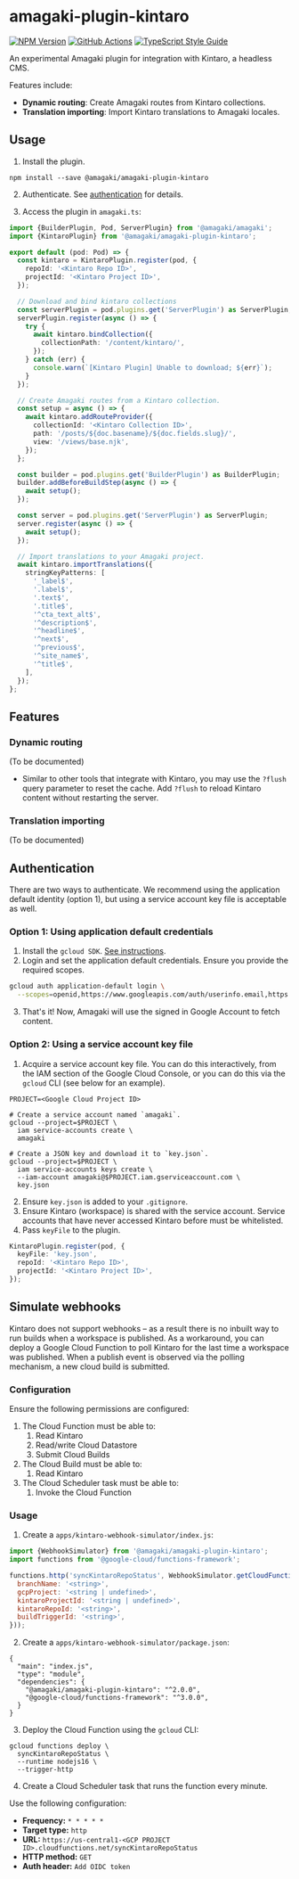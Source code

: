 # amagaki-plugin-kintaro

[![NPM Version][npm-image]][npm-url]
[![GitHub Actions][github-image]][github-url]
[![TypeScript Style Guide][gts-image]][gts-url]

An experimental Amagaki plugin for integration with Kintaro, a headless CMS.

Features include:

- **Dynamic routing**: Create Amagaki routes from Kintaro collections.
- **Translation importing**: Import Kintaro translations to Amagaki locales.

## Usage

1. Install the plugin.

```shell
npm install --save @amagaki/amagaki-plugin-kintaro
```

2. Authenticate. See [authentication](#authentication) for details.

3. Access the plugin in `amagaki.ts`:

```typescript
import {BuilderPlugin, Pod, ServerPlugin} from '@amagaki/amagaki';
import {KintaroPlugin} from '@amagaki/amagaki-plugin-kintaro';

export default (pod: Pod) => {
  const kintaro = KintaroPlugin.register(pod, {
    repoId: '<Kintaro Repo ID>',
    projectId: '<Kintaro Project ID>',
  });

  // Download and bind kintaro collections
  const serverPlugin = pod.plugins.get('ServerPlugin') as ServerPlugin;
  serverPlugin.register(async () => {
    try {
      await kintaro.bindCollection({
        collectionPath: '/content/kintaro/',
      });
    } catch (err) {
      console.warn(`[Kintaro Plugin] Unable to download; ${err}`);
    }
  });

  // Create Amagaki routes from a Kintaro collection.
  const setup = async () => {
    await kintaro.addRouteProvider({
      collectionId: '<Kintaro Collection ID>',
      path: '/posts/${doc.basename}/${doc.fields.slug}/',
      view: '/views/base.njk',
    });
  };

  const builder = pod.plugins.get('BuilderPlugin') as BuilderPlugin;
  builder.addBeforeBuildStep(async () => {
    await setup();
  });

  const server = pod.plugins.get('ServerPlugin') as ServerPlugin;
  server.register(async () => {
    await setup();
  });

  // Import translations to your Amagaki project.
  await kintaro.importTranslations({
    stringKeyPatterns: [
      '_label$',
      '.label$',
      '.text$',
      '.title$',
      '^cta_text_alt$',
      '^description$',
      '^headline$',
      '^next$',
      '^previous$',
      '^site_name$',
      '^title$',
    ],
  });
};
```

[github-image]: https://github.com/blinkk/amagaki-plugin-kintaro/workflows/Run%20tests/badge.svg
[github-url]: https://github.com/blinkk/amagaki-plugin-kintaro/actions
[npm-image]: https://img.shields.io/npm/v/@amagaki/amagaki-plugin-kintaro.svg
[npm-url]: https://npmjs.org/package/@amagaki/amagaki-plugin-kintaro
[gts-image]: https://img.shields.io/badge/code%20style-google-blueviolet.svg
[gts-url]: https://github.com/google/gts

## Features

### Dynamic routing

(To be documented)

- Similar to other tools that integrate with Kintaro, you may use the `?flush`
  query parameter to reset the cache. Add `?flush` to reload Kintaro content
  without restarting the server.

### Translation importing

(To be documented)

## Authentication

There are two ways to authenticate. We recommend using the application default
identity (option 1), but using a service account key file is acceptable as well.

### Option 1: Using application default credentials

1. Install the `gcloud SDK`. [See instructions](https://cloud.google.com/sdk/docs/downloads-interactive).
2. Login and set the application default credentials. Ensure you provide the required scopes.

```bash
gcloud auth application-default login \
  --scopes=openid,https://www.googleapis.com/auth/userinfo.email,https://www.googleapis.com/auth/cloud-platform,https://www.googleapis.com/auth/spreadsheets,https://www.googleapis.com/auth/kintaro
```

3. That's it! Now, Amagaki will use the signed in Google Account to fetch content.

### Option 2: Using a service account key file

1. Acquire a service account key file. You can do this interactively, from the IAM section of the Google Cloud Console, or you can do this via the `gcloud` CLI (see below for an example).

```
PROJECT=<Google Cloud Project ID>

# Create a service account named `amagaki`.
gcloud --project=$PROJECT \
  iam service-accounts create \
  amagaki

# Create a JSON key and download it to `key.json`.
gcloud --project=$PROJECT \
  iam service-accounts keys create \
  --iam-account amagaki@$PROJECT.iam.gserviceaccount.com \
  key.json
```

2. Ensure `key.json` is added to your `.gitignore`.
3. Ensure Kintaro (workspace) is shared with the service account. Service
   accounts that have never accessed Kintaro before must be whitelisted.
4. Pass `keyFile` to the plugin.

```typescript
KintaroPlugin.register(pod, {
  keyFile: 'key.json',
  repoId: '<Kintaro Repo ID>',
  projectId: '<Kintaro Project ID>',
});
```

## Simulate webhooks

Kintaro does not support webhooks – as a result there is no inbuilt way to run
builds when a workspace is published. As a workaround, you can deploy a Google
Cloud Function to poll Kintaro for the last time a workspace was published. When
a publish event is observed via the polling mechanism, a new cloud build is
submitted.

### Configuration

Ensure the following permissions are configured:

1. The Cloud Function must be able to:
   1. Read Kintaro
   2. Read/write Cloud Datastore
   3. Submit Cloud Builds
2. The Cloud Build must be able to:
   1. Read Kintaro
3. The Cloud Scheduler task must be able to:
   1. Invoke the Cloud Function

### Usage

1. Create a `apps/kintaro-webhook-simulator/index.js`:

```javascript
import {WebhookSimulator} from '@amagaki/amagaki-plugin-kintaro';
import functions from '@google-cloud/functions-framework';

functions.http('syncKintaroRepoStatus', WebhookSimulator.getCloudFunction({
  branchName: '<string>',
  gcpProject: '<string | undefined>',
  kintaroProjectId: '<string | undefined>',
  kintaroRepoId: '<string>',
  buildTriggerId: '<string>',
}));
```

2. Create a `apps/kintaro-webhook-simulator/package.json`:

```
{
  "main": "index.js",
  "type": "module",
  "dependencies": {
    "@amagaki/amagaki-plugin-kintaro": "^2.0.0",
    "@google-cloud/functions-framework": "^3.0.0",
  }
}
```

3. Deploy the Cloud Function using the `gcloud` CLI:

```
gcloud functions deploy \
  syncKintaroRepoStatus \
  --runtime nodejs16 \
  --trigger-http
```

4. Create a Cloud Scheduler task that runs the function every minute.

Use the following configuration:

- **Frequency:** `* * * * *`
- **Target type:** `http`
- **URL:** `https://us-central1-<GCP PROJECT ID>.cloudfunctions.net/syncKintaroRepoStatus`
- **HTTP method:** `GET`
- **Auth header:** `Add OIDC token`
